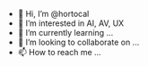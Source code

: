 - 👋 Hi, I’m @hortocal
- 👀 I’m interested in AI, AV, UX
- 🌱 I’m currently learning ...
- 💞️ I’m looking to collaborate on ...
- 📫 How to reach me ...

<!---
hortocal/hortocal is a ✨ special ✨ repository because its `README.md` (this file) appears on your GitHub profile.
You can click the Preview link to take a look at your changes.
--->
